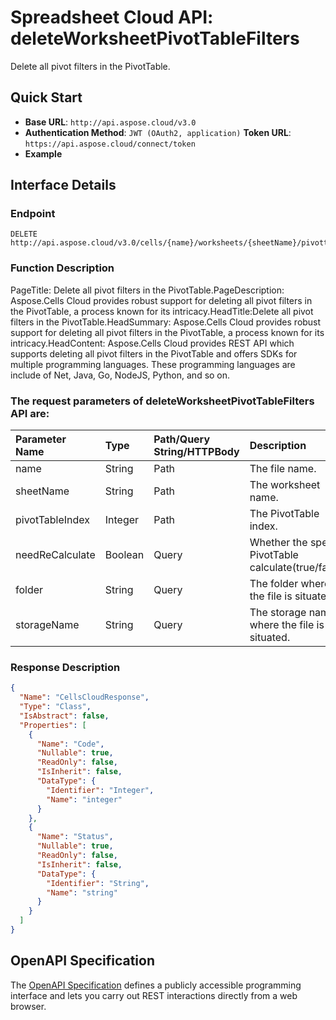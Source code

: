 # **Spreadsheet Cloud API: deleteWorksheetPivotTableFilters**

Delete all pivot filters in the PivotTable. 


## **Quick Start**

- **Base URL**: `http://api.aspose.cloud/v3.0`
- **Authentication Method**: `JWT (OAuth2, application)`  **Token URL**: `https://api.aspose.cloud/connect/token`
- **Example** 

## **Interface Details**

### **Endpoint** 

```
DELETE http://api.aspose.cloud/v3.0/cells/{name}/worksheets/{sheetName}/pivottables/{pivotTableIndex}/PivotFilters
```
### **Function Description**
PageTitle: Delete all pivot filters in the PivotTable.PageDescription: Aspose.Cells Cloud provides robust support for deleting all pivot filters in the PivotTable, a process known for its intricacy.HeadTitle:Delete all pivot filters in the PivotTable.HeadSummary: Aspose.Cells Cloud provides robust support for deleting all pivot filters in the PivotTable, a process known for its intricacy.HeadContent: Aspose.Cells Cloud provides REST API which supports deleting all pivot filters in the PivotTable and offers SDKs for multiple programming languages. These programming languages are include of Net, Java, Go, NodeJS, Python, and so on.

### The request parameters of **deleteWorksheetPivotTableFilters** API are: 

| Parameter Name | Type | Path/Query String/HTTPBody | Description | 
| :- | :- | :- |:- | 
|name|String|Path|The file name.|
|sheetName|String|Path|The worksheet name.|
|pivotTableIndex|Integer|Path|The PivotTable index.|
|needReCalculate|Boolean|Query|Whether the specific PivotTable calculate(true/false).|
|folder|String|Query|The folder where the file is situated.|
|storageName|String|Query|The storage name where the file is situated.|

### **Response Description**
```json
{
  "Name": "CellsCloudResponse",
  "Type": "Class",
  "IsAbstract": false,
  "Properties": [
    {
      "Name": "Code",
      "Nullable": true,
      "ReadOnly": false,
      "IsInherit": false,
      "DataType": {
        "Identifier": "Integer",
        "Name": "integer"
      }
    },
    {
      "Name": "Status",
      "Nullable": true,
      "ReadOnly": false,
      "IsInherit": false,
      "DataType": {
        "Identifier": "String",
        "Name": "string"
      }
    }
  ]
}
```


## OpenAPI Specification

The [OpenAPI Specification](https://reference.aspose.cloud/cells/#/PivotTablesController/DeleteWorksheetPivotTableFilters) defines a publicly accessible programming interface and lets you carry out REST interactions directly from a web browser.


